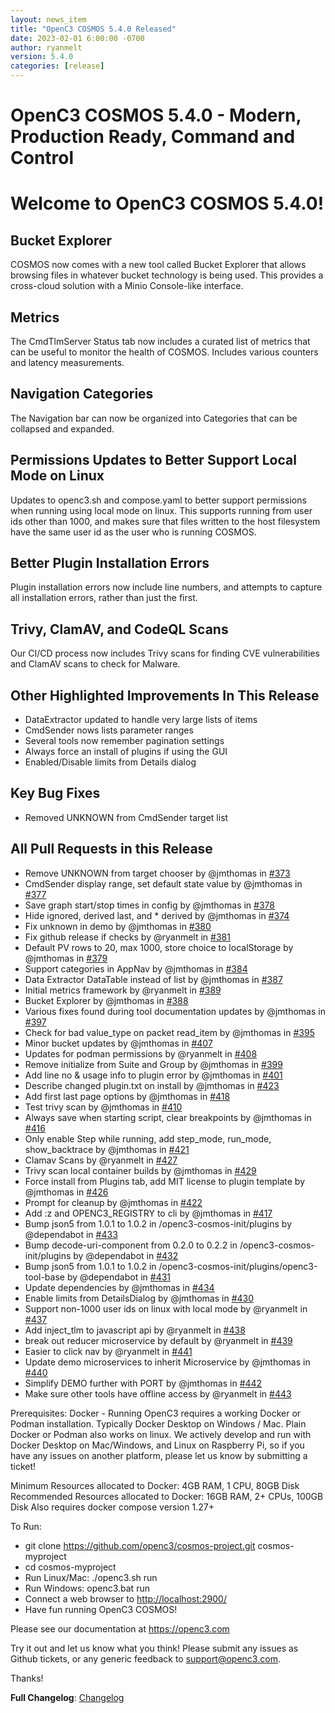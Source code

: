 ```yaml
---
layout: news_item
title: "OpenC3 COSMOS 5.4.0 Released"
date: 2023-02-01 6:00:00 -0700
author: ryanmelt
version: 5.4.0
categories: [release]
---
```


# OpenC3 COSMOS 5.4.0 - Modern, Production Ready, Command and Control

# Welcome to OpenC3 COSMOS 5.4.0!

## Bucket Explorer

COSMOS now comes with a new tool called Bucket Explorer that allows browsing files in whatever bucket technology is being used. This provides a cross-cloud solution with a Minio Console-like interface.

## Metrics

The CmdTlmServer Status tab now includes a curated list of metrics that can be useful to monitor the health of COSMOS. Includes various counters and latency measurements.

## Navigation Categories

The Navigation bar can now be organized into Categories that can be collapsed and expanded.

## Permissions Updates to Better Support Local Mode on Linux

Updates to openc3.sh and compose.yaml to better support permissions when running using local mode on linux. This supports running from user ids other than 1000, and makes sure that files written to the host filesystem have the same user id as the user who is running COSMOS.

## Better Plugin Installation Errors

Plugin installation errors now include line numbers, and attempts to capture all installation errors, rather than just the first.

## Trivy, ClamAV, and CodeQL Scans

Our CI/CD process now includes Trivy scans for finding CVE vulnerabilities and ClamAV scans to check for Malware.

## Other Highlighted Improvements In This Release

- DataExtractor updated to handle very large lists of items
- CmdSender nows lists parameter ranges
- Several tools now remember pagination settings
- Always force an install of plugins if using the GUI
- Enabled/Disable limits from Details dialog

## Key Bug Fixes

- Removed UNKNOWN from CmdSender target list

## All Pull Requests in this Release

- Remove UNKNOWN from target chooser by @jmthomas in [#373](https://github.com/OpenC3/cosmos/pull/373)
- CmdSender display range, set default state value by @jmthomas in [#377](https://github.com/OpenC3/cosmos/pull/377)
- Save graph start/stop times in config by @jmthomas in [#378](https://github.com/OpenC3/cosmos/pull/378)
- Hide ignored, derived last, and \* derived by @jmthomas in [#374](https://github.com/OpenC3/cosmos/pull/374)
- Fix unknown in demo by @jmthomas in [#380](https://github.com/OpenC3/cosmos/pull/380)
- Fix github release if checks by @ryanmelt in [#381](https://github.com/OpenC3/cosmos/pull/381)
- Default PV rows to 20, max 1000, store choice to localStorage by @jmthomas in [#379](https://github.com/OpenC3/cosmos/pull/379)
- Support categories in AppNav by @jmthomas in [#384](https://github.com/OpenC3/cosmos/pull/384)
- Data Extractor DataTable instead of list by @jmthomas in [#387](https://github.com/OpenC3/cosmos/pull/387)
- Initial metrics framework by @ryanmelt in [#389](https://github.com/OpenC3/cosmos/pull/389)
- Bucket Explorer by @jmthomas in [#388](https://github.com/OpenC3/cosmos/pull/388)
- Various fixes found during tool documentation updates by @jmthomas in [#397](https://github.com/OpenC3/cosmos/pull/397)
- Check for bad value_type on packet read_item by @jmthomas in [#395](https://github.com/OpenC3/cosmos/pull/395)
- Minor bucket updates by @jmthomas in [#407](https://github.com/OpenC3/cosmos/pull/407)
- Updates for podman permissions by @ryanmelt in [#408](https://github.com/OpenC3/cosmos/pull/408)
- Remove initialize from Suite and Group by @jmthomas in [#399](https://github.com/OpenC3/cosmos/pull/399)
- Add line no & usage info to plugin error by @jmthomas in [#401](https://github.com/OpenC3/cosmos/pull/401)
- Describe changed plugin.txt on install by @jmthomas in [#423](https://github.com/OpenC3/cosmos/pull/423)
- Add first last page options by @jmthomas in [#418](https://github.com/OpenC3/cosmos/pull/418)
- Test trivy scan by @jmthomas in [#410](https://github.com/OpenC3/cosmos/pull/410)
- Always save when starting script, clear breakpoints by @jmthomas in [#416](https://github.com/OpenC3/cosmos/pull/416)
- Only enable Step while running, add step_mode, run_mode, show_backtrace by @jmthomas in [#421](https://github.com/OpenC3/cosmos/pull/421)
- Clamav Scans by @ryanmelt in [#427](https://github.com/OpenC3/cosmos/pull/427)
- Trivy scan local container builds by @jmthomas in [#429](https://github.com/OpenC3/cosmos/pull/429)
- Force install from Plugins tab, add MIT license to plugin template by @jmthomas in [#426](https://github.com/OpenC3/cosmos/pull/426)
- Prompt for cleanup by @jmthomas in [#422](https://github.com/OpenC3/cosmos/pull/422)
- Add :z and OPENC3_REGISTRY to cli by @jmthomas in [#417](https://github.com/OpenC3/cosmos/pull/417)
- Bump json5 from 1.0.1 to 1.0.2 in /openc3-cosmos-init/plugins by @dependabot in [#433](https://github.com/OpenC3/cosmos/pull/433)
- Bump decode-uri-component from 0.2.0 to 0.2.2 in /openc3-cosmos-init/plugins by @dependabot in [#432](https://github.com/OpenC3/cosmos/pull/432)
- Bump json5 from 1.0.1 to 1.0.2 in /openc3-cosmos-init/plugins/openc3-tool-base by @dependabot in [#431](https://github.com/OpenC3/cosmos/pull/431)
- Update dependencies by @jmthomas in [#434](https://github.com/OpenC3/cosmos/pull/434)
- Enable limits from DetailsDialog by @jmthomas in [#430](https://github.com/OpenC3/cosmos/pull/430)
- Support non-1000 user ids on linux with local mode by @ryanmelt in [#437](https://github.com/OpenC3/cosmos/pull/437)
- Add inject_tlm to javascript api by @ryanmelt in [#438](https://github.com/OpenC3/cosmos/pull/438)
- break out reducer microservice by default by @ryanmelt in [#439](https://github.com/OpenC3/cosmos/pull/439)
- Easier to click nav by @ryanmelt in [#441](https://github.com/OpenC3/cosmos/pull/441)
- Update demo microservices to inherit Microservice by @jmthomas in [#440](https://github.com/OpenC3/cosmos/pull/440)
- Simplify DEMO further with PORT by @jmthomas in [#442](https://github.com/OpenC3/cosmos/pull/442)
- Make sure other tools have offline access by @ryanmelt in [#443](https://github.com/OpenC3/cosmos/pull/443)

Prerequisites:
Docker - Running OpenC3 requires a working Docker or Podman installation. Typically Docker Desktop on Windows / Mac. Plain Docker or Podman also works on linux. We actively develop and run with Docker Desktop on Mac/Windows, and Linux on Raspberry Pi, so if you have any issues on another platform, please let us know by submitting a ticket!

Minimum Resources allocated to Docker: 4GB RAM, 1 CPU, 80GB Disk
Recommended Resources allocated to Docker: 16GB RAM, 2+ CPUs, 100GB Disk
Also requires docker compose version 1.27+

To Run:

- git clone https://github.com/openc3/cosmos-project.git cosmos-myproject
- cd cosmos-myproject
- Run Linux/Mac: ./openc3.sh run
- Run Windows: openc3.bat run
- Connect a web browser to [http://localhost:2900/](http://localhost:2900/)
- Have fun running OpenC3 COSMOS!

Please see our documentation at https://openc3.com

Try it out and let us know what you think! Please submit any issues as Github tickets, or any generic feedback to [support@openc3.com](mailto:support@openc3.com).

Thanks!

**Full Changelog**: [Changelog](https://github.com/OpenC3/cosmos/compare/v5.3.0...v5.4.0)
